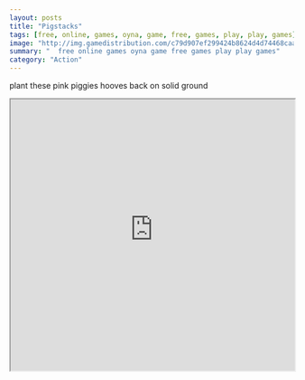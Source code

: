 ```yaml
---
layout: posts
title: "Pigstacks"
tags: [free, online, games, oyna, game, free, games, play, play, games]
image: "http://img.gamedistribution.com/c79d907ef299424b8624d4d74468caa2.jpg"
summary: "  free online games oyna game free games play play games"
category: "Action"
---
```


plant these pink piggies hooves back on solid ground

<iframe width="100%" height="480px;" src="http://flash.gamedistribution.com?game=c79d907ef299424b8624d4d74468caa2"></iframe>